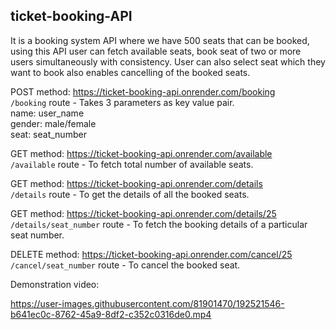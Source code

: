 ## ticket-booking-API
It is a booking system API where we have 500 seats that can be booked, using this API user can fetch available seats, book seat of two or more users simultaneously with consistency. User can also select seat which they want to book also enables cancelling of the booked seats.

POST method: https://ticket-booking-api.onrender.com/booking <br>
`/booking` route - Takes 3 parameters as key value pair. <br>
name: user_name <br>
gender: male/female <br>
seat: seat_number <br>

GET method: https://ticket-booking-api.onrender.com/available <br>
`/available` route - To fetch total number of available seats. <br>

GET method: https://ticket-booking-api.onrender.com/details <br>
`/details` route - To get the details of all the booked seats. <br>

GET method: https://ticket-booking-api.onrender.com/details/25 <br>
`/details/seat_number` route - To fetch the booking details of a particular seat number. <br>

DELETE method: https://ticket-booking-api.onrender.com/cancel/25 <br>
`/cancel/seat_number` route - To cancel the booked seat. <br>

Demonstration video: 

https://user-images.githubusercontent.com/81901470/192521546-b641ec0c-8762-45a9-8df2-c352c0316de0.mp4

